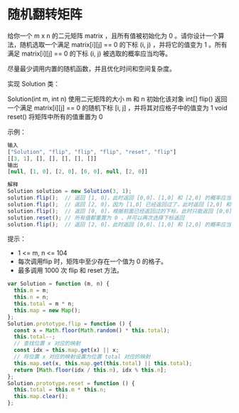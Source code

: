 # 随机翻转矩阵

给你一个 m x n 的二元矩阵 matrix ，且所有值被初始化为 0 。请你设计一个算法，随机选取一个满足 matrix[i][j] == 0 的下标 (i, j) ，并将它的值变为 1 。所有满足 matrix[i][j] == 0 的下标 (i, j) 被选取的概率应当均等。

尽量最少调用内置的随机函数，并且优化时间和空间复杂度。

实现 Solution 类：

Solution(int m, int n) 使用二元矩阵的大小 m 和 n 初始化该对象
int[] flip() 返回一个满足 matrix[i][j] == 0 的随机下标 [i, j] ，并将其对应格子中的值变为 1
void reset() 将矩阵中所有的值重置为 0

示例：

```js
输入
["Solution", "flip", "flip", "flip", "reset", "flip"]
[[3, 1], [], [], [], [], []]
输出
[null, [1, 0], [2, 0], [0, 0], null, [2, 0]]

解释
Solution solution = new Solution(3, 1);
solution.flip();  // 返回 [1, 0]，此时返回 [0,0]、[1,0] 和 [2,0] 的概率应当相同
solution.flip();  // 返回 [2, 0]，因为 [1,0] 已经返回过了，此时返回 [2,0] 和 [0,0] 的概率应当相同
solution.flip();  // 返回 [0, 0]，根据前面已经返回过的下标，此时只能返回 [0,0]
solution.reset(); // 所有值都重置为 0 ，并可以再次选择下标返回
solution.flip();  // 返回 [2, 0]，此时返回 [0,0]、[1,0] 和 [2,0] 的概率应当相同
```

提示：

- 1 <= m, n <= 104
- 每次调用flip 时，矩阵中至少存在一个值为 0 的格子。
- 最多调用 1000 次 flip 和 reset 方法。

```js
var Solution = function (m, n) {
  this.m = m;
  this.n = n;
  this.total = m * n;
  this.map = new Map();
};
Solution.prototype.flip = function () {
  const x = Math.floor(Math.random() * this.total);
  this.total--;
  // 查找位置 x 对应的映射
  const idx = this.map.get(x) || x;
  // 将位置 x 对应的映射设置为位置 total 对应的映射
  this.map.set(x, this.map.get(this.total) || this.total);
  return [Math.floor(idx / this.n), idx % this.n];
};
Solution.prototype.reset = function () {
  this.total = this.m * this.n;
  this.map.clear();
};
```

